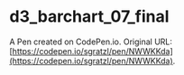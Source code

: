 # d3_barchart_07_final

A Pen created on CodePen.io. Original URL: [https://codepen.io/sgratzl/pen/NWWKKda](https://codepen.io/sgratzl/pen/NWWKKda).


